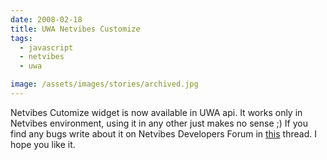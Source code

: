 ```yaml
---
date: 2008-02-18
title: UWA Netvibes Customize
tags:
  - javascript
  - netvibes
  - uwa

image: /assets/images/stories/archived.jpg
---
```


Netvibes Cutomize widget is now available in UWA api. It works only in Netvibes environment, using it in any other just makes no sense ;)
If you find any bugs write about it on Netvibes Developers Forum in [this](http://dev.netvibes.com/forum/viewtopic.php?id=770) thread.
I hope you like it.

